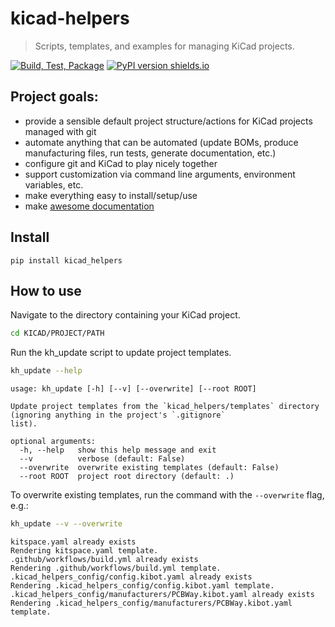# kicad-helpers
> Scripts, templates, and examples for managing KiCad projects.


[![Build, Test, Package](https://github.com/ryanfobel/kicad-helpers/actions/workflows/python-package.yml/badge.svg)](https://github.com/ryanfobel/kicad-helpers/actions/workflows/python-package.yml)
[![PyPI version shields.io](https://img.shields.io/pypi/v/kicad-helpers.svg)](https://pypi.python.org/pypi/kicad-helpers/)

## Project goals:

* provide a sensible default project structure/actions for KiCad projects managed with git
* automate anything that can be automated (update BOMs, produce manufacturing files, run tests, generate documentation, etc.)
* configure git and KiCad to play nicely together
* support customization via command line arguments, environment variables, etc.
* make everything easy to install/setup/use
* make [awesome documentation](https://ryanfobel.github.io/kicad-helpers/)

## Install

`pip install kicad_helpers`

## How to use

Navigate to the directory containing your KiCad project.

```sh
cd KICAD/PROJECT/PATH
```

Run the kh_update script to update project templates.

```sh
kh_update --help
```

    usage: kh_update [-h] [--v] [--overwrite] [--root ROOT]
    
    Update project templates from the `kicad_helpers/templates` directory (ignoring anything in the project's `.gitignore`
    list).
    
    optional arguments:
      -h, --help   show this help message and exit
      --v          verbose (default: False)
      --overwrite  overwrite existing templates (default: False)
      --root ROOT  project root directory (default: .)


To overwrite existing templates, run the command with the `--overwrite` flag, e.g.:

```sh
kh_update --v --overwrite
```

    kitspace.yaml already exists
    Rendering kitspace.yaml template.
    .github/workflows/build.yml already exists
    Rendering .github/workflows/build.yml template.
    .kicad_helpers_config/config.kibot.yaml already exists
    Rendering .kicad_helpers_config/config.kibot.yaml template.
    .kicad_helpers_config/manufacturers/PCBWay.kibot.yaml already exists
    Rendering .kicad_helpers_config/manufacturers/PCBWay.kibot.yaml template.


